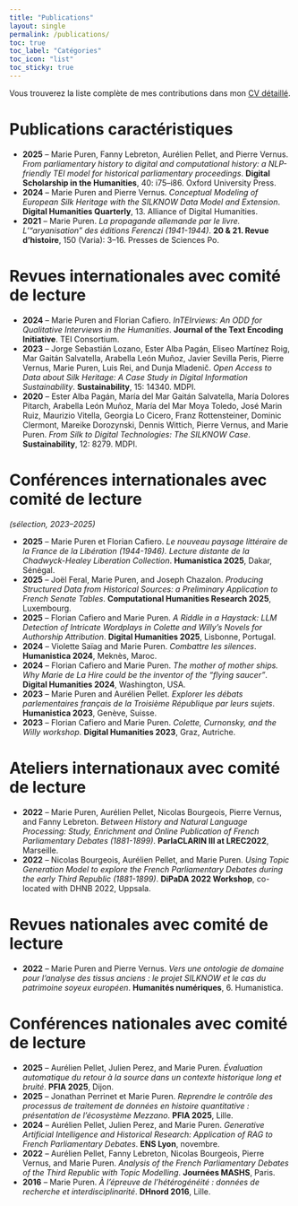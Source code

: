 ```yaml
---
title: "Publications"
layout: single
permalink: /publications/
toc: true
toc_label: "Catégories"
toc_icon: "list"
toc_sticky: true
---
```


Vous trouverez la liste complète de mes contributions dans mon [CV détaillé](https://mpuren.github.io/cv/).

# Publications caractéristiques

* **2025** – Marie Puren, Fanny Lebreton, Aurélien Pellet, and Pierre Vernus. *From parliamentary history to digital and computational history: a NLP-friendly TEI model for historical parliamentary proceedings*. **Digital Scholarship in the Humanities**, 40: i75–i86. Oxford University Press.
* **2024** – Marie Puren and Pierre Vernus. *Conceptual Modeling of European Silk Heritage with the SILKNOW Data Model and Extension*. **Digital Humanities Quarterly**, 13. Alliance of Digital Humanities.
* **2021** – Marie Puren. *La propagande allemande par le livre. L’“aryanisation” des éditions Ferenczi (1941-1944)*. **20 & 21. Revue d’histoire**, 150 (Varia): 3–16. Presses de Sciences Po.

# Revues internationales avec comité de lecture

* **2024** – Marie Puren and Florian Cafiero. *InTEIrviews: An ODD for Qualitative Interviews in the Humanities*. **Journal of the Text Encoding Initiative**. TEI Consortium.
* **2023** – Jorge Sebastián Lozano, Ester Alba Pagán, Eliseo Martínez Roig, Mar Gaitán Salvatella, Arabella León Muñoz, Javier Sevilla Peris, Pierre Vernus, Marie Puren, Luis Rei, and Dunja Mladenič. *Open Access to Data about Silk Heritage: A Case Study in Digital Information Sustainability*. **Sustainability**, 15: 14340. MDPI.
* **2020** – Ester Alba Pagán, María del Mar Gaitán Salvatella, María Dolores Pitarch, Arabella León Muñoz, María del Mar Moya Toledo, José Marin Ruiz, Maurizio Vitella, Georgia Lo Cicero, Franz Rottensteiner, Dominic Clermont, Mareike Dorozynski, Dennis Wittich, Pierre Vernus, and Marie Puren. *From Silk to Digital Technologies: The SILKNOW Case*. **Sustainability**, 12: 8279. MDPI.


# Conférences internationales avec comité de lecture

*(sélection, 2023–2025)*

* **2025** – Marie Puren et Florian Cafiero. *Le nouveau paysage littéraire de la France de la Libération (1944-1946). Lecture distante de la Chadwyck-Healey Liberation Collection*. **Humanistica 2025**, Dakar, Sénégal.
* **2025** – Joël Feral, Marie Puren, and Joseph Chazalon. *Producing Structured Data from Historical Sources: a Preliminary Application to French Senate Tables*. **Computational Humanities Research 2025**, Luxembourg.
* **2025** – Florian Cafiero and Marie Puren. *A Riddle in a Haystack: LLM Detection of Intricate Wordplays in Colette and Willy’s Novels for Authorship Attribution*. **Digital Humanities 2025**, Lisbonne, Portugal.
* **2024** – Violette Saïag and Marie Puren. *Combattre les silences*. **Humanistica 2024**, Meknès, Maroc.
* **2024** – Florian Cafiero and Marie Puren. *The mother of mother ships. Why Marie de La Hire could be the inventor of the “flying saucer”*. **Digital Humanities 2024**, Washington, USA.
* **2023** – Marie Puren and Aurélien Pellet. *Explorer les débats parlementaires français de la Troisième République par leurs sujets*. **Humanistica 2023**, Genève, Suisse.
* **2023** – Florian Cafiero and Marie Puren. *Colette, Curnonsky, and the Willy workshop*. **Digital Humanities 2023**, Graz, Autriche.

# Ateliers internationaux avec comité de lecture

* **2022** – Marie Puren, Aurélien Pellet, Nicolas Bourgeois, Pierre Vernus, and Fanny Lebreton. *Between History and Natural Language Processing: Study, Enrichment and Online Publication of French Parliamentary Debates (1881-1899)*. **ParlaCLARIN III at LREC2022**, Marseille.
* **2022** – Nicolas Bourgeois, Aurélien Pellet, and Marie Puren. *Using Topic Generation Model to explore the French Parliamentary Debates during the early Third Republic (1881-1899)*. **DiPaDA 2022 Workshop**, co-located with DHNB 2022, Uppsala.

# Revues nationales avec comité de lecture

* **2022** – Marie Puren and Pierre Vernus. *Vers une ontologie de domaine pour l’analyse des tissus anciens : le projet SILKNOW et le cas du patrimoine soyeux européen*. **Humanités numériques**, 6. Humanistica.

# Conférences nationales avec comité de lecture

* **2025** – Aurélien Pellet, Julien Perez, and Marie Puren. *Évaluation automatique du retour à la source dans un contexte historique long et bruité*. **PFIA 2025**, Dijon.
* **2025** – Jonathan Perrinet et Marie Puren. *Reprendre le contrôle des processus de traitement de données en histoire quantitative : présentation de l’écosystème Mezzano*. **PFIA 2025**, Lille.
* **2024** – Aurélien Pellet, Julien Perez, and Marie Puren. *Generative Artificial Intelligence and Historical Research: Application of RAG to French Parliamentary Debates*. **ENS Lyon**, novembre.
* **2022** – Aurélien Pellet, Fanny Lebreton, Nicolas Bourgeois, Pierre Vernus, and Marie Puren. *Analysis of the French Parliamentary Debates of the Third Republic with Topic Modelling*. **Journées MASHS**, Paris.
* **2016** – Marie Puren. *À l’épreuve de l’hétérogénéité : données de recherche et interdisciplinarité*. **DHnord 2016**, Lille.
